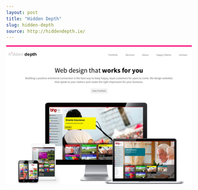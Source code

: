 ```yaml
---
layout: post
title: "Hidden Depth"
slug: hidden-depth
source: http://hiddendepth.ie/
---
```


<img src="/screenshots/hidden-depth.jpg">
